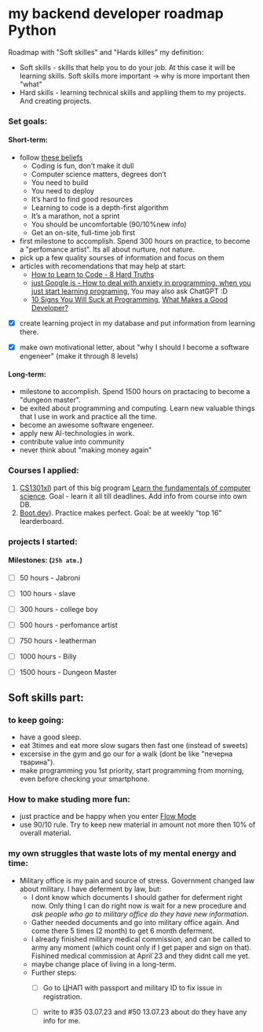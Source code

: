 # my backend developer roadmap Python
Roadmap with "Soft skilles" and "Hards killes" 
my definition:
- Soft skills - skills that help you to do your job. At this case it will be learning skills. Soft skills more important -> why is more important then "what"
- Hard skills - learning technical skills and appliing them to my projects. And creating projects.



### Set goals:
#### Short-term:
- follow [these beliefs](https://blog.boot.dev/about/#our-beliefs)
  - Coding is fun, don’t make it dull
  - Computer science matters, degrees don’t
  - You need to build
  - You need to deploy
  - It’s hard to find good resources
  - Learning to code is a depth-first algorithm
  - It’s a marathon, not a sprint
  - You should be uncomfortable (90/10%new info)
  - Get an on-site, full-time job first
- first milestone to accomplish. Spend 300 hours on practice, to become a "perfomance artist". Its all about nurture, not nature.
- pick up a few quality sourses of information and focus on them
- articles with recomendations that may help at start:
  - [How to Learn to Code - 8 Hard Truths](https://www.youtube.com/watch?v=NtfbWkxJTHw)
  - [just Google is - How to deal with anxiety in programming, when you just start learning programing](https://www.google.com/search?q=How+to+deal+with+anxiety+in+programming%2C+when+you+just+start+learning+programing&rlz=1C1SQJL_ruUA864UA864&oq=How+to+deal+with+anxiety+in+programming%2C+when+you+just+start+learning+programing&aqs=chrome..69i57.153j0j1&sourceid=chrome&ie=UTF-8), You may also ask ChatGPT :D
  - [10 Signs You Will Suck at Programming](https://medium.com/@jonathanbluks/10-signs-you-will-suck-at-programming-5497a6a52c5c), [What Makes a Good Developer?](https://medium.com/@jonathanbluks/what-makes-a-good-developer-80330712e22)

  
- [x] create learning project in my database and put information from learning there. 
- [x] make own motivational letter, about "why I should I become a software engeneer" (make it through 8 levels)


#### Long-term:
- milestone to accomplish. Spend 1500 hours on practacing to become a "dungeon master".
- be exited about programming and computing. Learn new valuable things that I use in work and practice all the time. 
- become an awesome software engeneer.
- apply new AI-technologies in work.
- contribute value into community 
- never think about "making money again"



### Courses I applied:
1) [CS1301xI](https://learning.edx.org/course/course-v1:GTx+CS1301xI+1T2023/home))  part of this big program [Learn the fundamentals of computer science](https://www.edx.org/professional-certificate/introduction-to-python-programming). Goal - learn it all till deadlines. Add info from course into own DB. 
2) [Boot.dev](https://boot.dev/)). Practice makes perfect. Goal: be at weekly "top 16" learderboard.  


### projects I started:


#### Milestones:  (`25h atm.`)
- [ ] 50 hours - Jabroni  
- [ ] 100 hours - slave
- [ ] 300 hours - college boy
- [ ] 500 hours - perfomance artist
- [ ] 750 hours - leatherman
- [ ] 1000 hours - Billy
- [ ] 1500 hours - Dungeon Master


## Soft skills part:
### to keep going:
- have a good sleep. 
- eat 3times and eat more slow sugars then fast one (instead of sweets)
- excersise in the gym and go our for a walk (dont be like "печерна тварина").
- make programming you 1st priority, start programming from morning, even before checking your smartphone.

### How to make studing more fun:
- just practice and be happy when you enter [Flow Mode](https://hubstaff.com/blog/how-to-get-into-the-flow-mode/)
- use 90/10 rule. Try to keep new material in amount not more then 10% of overall material.



### my own struggles that waste lots of my mental energy and time:
- Military office is my pain and source of stress. Government changed law about military. I have deferment by law, but:
  - I dont know which documents I should gather for deferment right now. Only thing I can do right now is wait for a new procedure and _ask people who go to military office do they have new information_.
  - Gather needed documents and go into military office again. And come there 5 times (2 month) to get 6 month deferment. 
  - I already finished military medical commission, and can be called to army any moment (which count only if I get paper and sign on that). Fishined medical commission at April`23 and they didnt call me yet.
  - maybe change place of living in a long-term.
  - Further steps:
    - [ ] Go to ЦНАП with passport and military ID to fix issue in registration.
    - [ ] write to #35 03.07.23 and #50 13.07.23 about do they have any info for me.   
  

